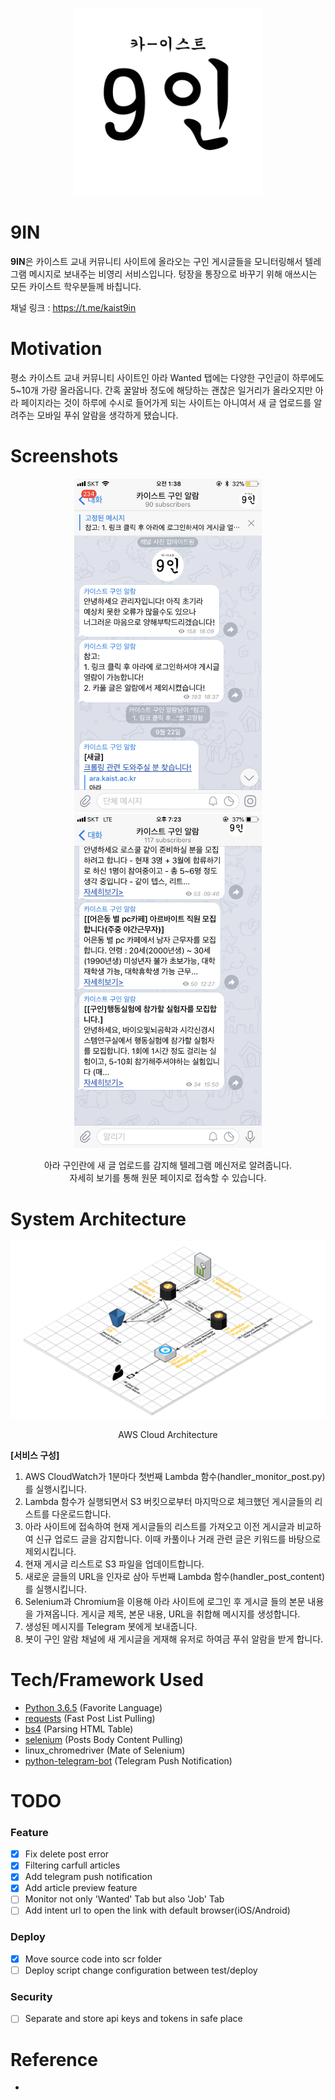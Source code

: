 <p align="center"> 
<img src="images/9in_logo.jpeg" width="300">
</p>

# 9IN
**9IN**은 카이스트 교내 커뮤니티 사이트에 올라오는 구인 게시글들을 모니터링해서 텔레그램 메시지로 보내주는 비영리 서비스입니다. 텅장을 통장으로 바꾸기 위해 애쓰시는 모든 카이스트 학우분들께 바칩니다.  

채널 링크 : https://t.me/kaist9in 


# Motivation  
평소 카이스트 교내 커뮤니티 사이트인 아라 Wanted 탭에는 다양한 구인글이 하루에도 5~10개 가량 올라옵니다. 간혹 꿀알바 정도에 해당하는 괜찮은 일거리가 올라오지만 아라 페이지라는 것이 하루에 수시로 들어가게 되는 사이트는 아니여서 새 글 업로드를 알려주는 모바일 푸쉬 알람을 생각하게 됐습니다.    

# Screenshots  

<p align="center"> 
<img src="images/screenshot1.png" width="300"> <img src="images/screenshot3.png" width="300">
</p>
<p align="center"> 
  아라 구인란에 새 글 업로드를 감지해 텔레그램 메신저로 알려줍니다. <br> 자세히 보기를 통해 원문 페이지로 접속할 수 있습니다.   
</p>  

# System Architecture  
<p align="center"> 
<img src="images/AWS_architecture.png" width="900">
</p>
<p align="center"> 
  AWS Cloud Architecture   
</p>  


**[서비스 구성]**  
1. AWS CloudWatch가 1분마다 첫번째 Lambda 함수(handler_monitor_post.py)를 실행시킵니다.  
2. Lambda 함수가 실행되면서 S3 버킷으로부터 마지막으로 체크했던 게시글들의 리스트를 다운로드합니다.
3. 아라 사이트에 접속하여 현재 게시글들의 리스트를 가져오고 이전 게시글과 비교하여 신규 업로드 글을 감지합니다. 이때 카풀이나 거래 관련 글은 키워드를 바탕으로 제외시킵니다.   
4. 현재 게시글 리스트로 S3 파일을 업데이트합니다.  
5. 새로운 글들의 URL을 인자로 삼아 두번째 Lambda 함수(handler_post_content)를 실행시킵니다.  
6. Selenium과 Chromium을 이용해 아라 사이트에 로그인 후 게시글 들의 본문 내용을 가져옵니다. 게시글 제목, 본문 내용, URL을 취합해 메시지를 생성합니다.  
7. 생성된 메시지를 Telegram 봇에게 보내줍니다.  
8. 봇이 구인 알람 채널에 새 게시글을 게재해 유저로 하여금 푸쉬 알람을 받게 합니다.    



# Tech/Framework Used
- [Python 3.6.5](https://www.python.org/downloads/release/python-365/) (Favorite Language)
- [requests](https://pypi.org/project/requests/) (Fast Post List Pulling)
- [bs4](https://pypi.org/project/beautifulsoup4/) (Parsing HTML Table)
- [selenium](https://pypi.org/project/selenium/) (Posts Body Content Pulling)
- linux_chromedriver (Mate of Selenium)
- [python-telegram-bot](https://python-telegram-bot.org/) (Telegram Push Notification)

# TODO  
### Feature  
- [X] Fix delete post error
- [X] Filtering carfull articles
- [X] Add telegram push notification
- [X] Add article preview feature  
- [ ] Monitor not only 'Wanted' Tab but also 'Job' Tab  
- [ ] Add intent url to open the link with default browser(iOS/Android)    

### Deploy  
- [X] Move source code into scr folder
- [ ] Deploy script change configuration between test/deploy  

### Security  
- [ ] Separate and store api keys and tokens in safe place


# Reference  
- 